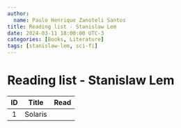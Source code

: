 ```yaml
---
author:
  name: Paulo Henrique Zanoteli Santos
title: Reading list - Stanislaw Lem
date: 2024-03-11 18:00:00 UTC-3
categories: [Books, Literature]
tags: [stanislaw-lem, sci-fi]
---
```


# Reading list - Stanislaw Lem

| ID  | Title   | Read |
|:---:| ------- |:----:|
| 1   | Solaris |      |
